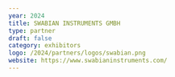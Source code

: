 ```yaml
---
year: 2024
title: SWABIAN INSTRUMENTS GMBH
type: partner
draft: false
category: exhibitors
logo: /2024/partners/logos/swabian.png
website: https://www.swabianinstruments.com/
---
```

